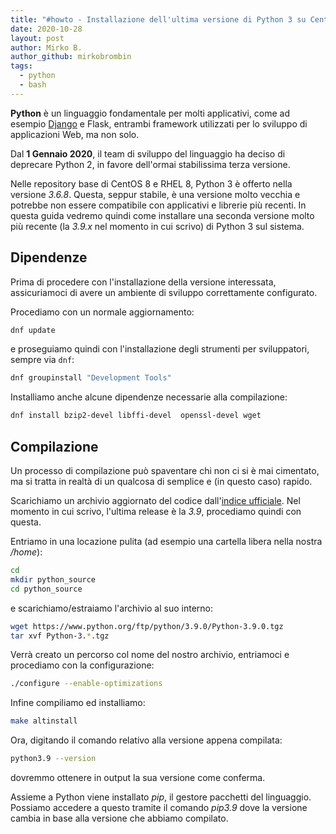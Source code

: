 ```yaml
---
title: "#howto - Installazione dell'ultima versione di Python 3 su CentOS 8/RHEL 8"
date: 2020-10-28
layout: post
author: Mirko B.
author_github: mirkobrombin
tags:
  - python  
  - bash
---
```

**Python** è un linguaggio fondamentale per molti applicativi, come ad esempio <a href="https://linuxhub.it/articles/howto-come-installare-django-sulle-principali-distribuzioni-linux">Django</a> e Flask, entrambi framework utilizzati per lo sviluppo di applicazioni Web, ma non solo.

Dal **1 Gennaio 2020**, il team di sviluppo del linguaggio ha deciso di deprecare Python 2, in favore dell'ormai stabilissima terza versione.

Nelle repository base di CentOS 8 e RHEL 8, Python 3 è offerto nella versione *3.6.8*. Questa, seppur stabile, è una versione molto vecchia e potrebbe non essere compatibile con applicativi e librerie più recenti. In questa guida vedremo quindi come installare una seconda versione molto più recente (la *3.9.x* nel momento in cui scrivo) di Python 3 sul sistema.

## Dipendenze
Prima di procedere con l'installazione della versione interessata, assicuriamoci di avere un ambiente di sviluppo correttamente configurato.

Procediamo con un normale aggiornamento:

```bash
dnf update
```

e proseguiamo quindi con l'installazione degli strumenti per sviluppatori, sempre via `dnf`:

```bash
dnf groupinstall "Development Tools"
```

Installiamo anche alcune dipendenze necessarie alla compilazione:

```bash
dnf install bzip2-devel libffi-devel  openssl-devel wget
```

## Compilazione
Un processo di compilazione può spaventare chi non ci si è mai cimentato, ma si tratta in realtà di un qualcosa di semplice e (in questo caso) rapido.

Scarichiamo un archivio aggiornato del codice dall'<a href="https://www.python.org/ftp/python/">indice ufficiale</a>. Nel momento in cui scrivo, l'ultima release è la *3.9*, procediamo quindi con questa.

Entriamo in una locazione pulita (ad esempio una cartella libera nella nostra */home*):

```bash
cd
mkdir python_source
cd python_source
```

e scarichiamo/estraiamo l'archivio al suo interno:

```bash
wget https://www.python.org/ftp/python/3.9.0/Python-3.9.0.tgz
tar xvf Python-3.*.tgz
```

Verrà creato un percorso col nome del nostro archivio, entriamoci e procediamo con la configurazione:

```bash
./configure --enable-optimizations
```

Infine compiliamo ed installiamo:

```bash
make altinstall
```

Ora, digitando il comando relativo alla versione appena compilata:

```bash
python3.9 --version
```

dovremmo ottenere in output la sua versione come conferma.

Assieme a Python viene installato *pip*, il gestore pacchetti del linguaggio. Possiamo accedere a questo tramite il comando *pip3.9* dove la versione cambia in base alla versione che abbiamo compilato.

